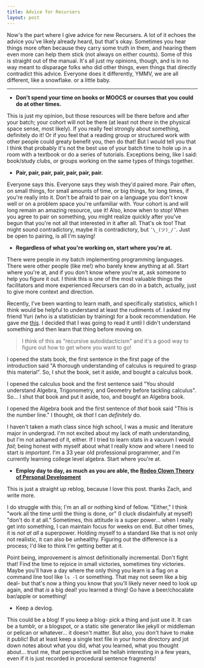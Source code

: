 ```yaml
---
title: Advice for Recursers
layout: post
---
```


Now's the part where I give advice for new Recursers. A lot of it echoes the
advice you've likely already heard, but that's okay. Sometimes you hear things
more often because they carry some truth in them, and hearing them even more can
help them stick (not always on either counts). Some of this is straight out of
the manual. It's all just my opinions, though, and is in no way meant to
disparage folks who did other things, even things that directly contradict this
advice. Everyone does it differently, YMMV, we are all different, like a
snowflake. or a little baby.

<hr>

- **Don't spend your time on books or MOOCS or courses that you could do at other times.**

This is just my opinion, but those resources will be there before and after
your batch; your cohort will not be there (at least not _there_ in the physical
space sense, most likely). If you really feel strongly about something, definitely do
it! Or if you feel that a reading group or structured work with other people
could greaty benefit you, then do that! But I would tell you that I think that
probably it's not the best use of your batch time to hole up in a room with a
textbook or do a series of tutorials.  Exceptions being, like I said:
book/study clubs, or groups working on the same types of things together.

- **Pair, pair, pair, pair, pair, pair, pair.**

Everyone says this. Everyone says they wish they'd paired more. Pair often, on
small things, for small amounts of time, or big things, for long times, if
you're really into it.  Don't be afraid to pair on a language you don't know
well or on a problem space you're unfamiliar with. Your cohort is and will
long remain an amazing resource, use it! Also, know when to stop! When  you
agree to pair on something, you might realize quickly after you've begun that
you're not all that interested in it after all. That's ok too! That might sound
contradictory, maybe it is contradictory, but `¯\_(ツ)_/¯`. Just be open to
pairing, is all I'm saying!

- **Regardless of what you're working on, start where you're at.**

There were people in my batch implementing programming languages. There were
other people (like me!) who barely knew anything at all. Start where you're at,
and if you don't know where you're at, ask someone to help you figure it out. I
think this is one of the most valuable things the facilitators and more
experienced Recursers can do in a batch, actually, just to give more context
and direction.

Recently, I've been wanting to learn math, and specifically statistics, which I
think would be helpful to understand at least the rudiments of. I asked my
friend Yuri (who is a statistician by training) for a book recommendation. He
gave me
[this](http://www.amazon.com/Statistical-Theory-Fourth-Chapman-Science/dp/0412041812).
I decided that I was going to read it until I didn't understand something and
then learn that thing before moving on.

>I think of this as "recursive autodidacticism" and it's a good way to figure
>out how to get where you want to go!


I opened the stats book, the first sentence in the first page of the
introduction said "A thorough understanding of calculus is required to grasp
this material". So, I shut the book, set it aside, and bought a calculus book.

I opened the calculus book and the first sentence said "You should understand
Algebra, Trigonometry, and Geometry before tackling calculus". So... I shut that book
and put it aside, too, and bought an Algebra book.

I opened the Algebra book and the first sentence of _that_ book said "This is
the number line." I thought, ok *that* I can _definitely_ do.

I haven't taken a math class since high school, I was a music and literature
major in undergrad. I'm not excited about my lack of math understanding, but
I'm not ashamed of it, either. If I tried to learn stats in a vacuum I would
_fail_; being honest with myself about what I really know and where I need to
start is _important_. I'm a 33 year old professional programmer, and I'm
currently learning college level algebra. Start where you're at.

- **Employ day to day, as much as you are able, the [Rodeo Clown Theory of
  Personal
  Development](http://blog.zdsmith.com/the-rodeo-clown-theory-of-personal-development.html)**

This is just a straight up reblog, because I love this post. thanks Zach, and
write more.

I do struggle with this; I'm an all or nothing kind of fellow. "Either," I
think "work all the time until the thing is done, or" (I cluck disdainfully at
myself) "don't do it at all." Sometimes, this attitude is a super power... when
I really get into something, I can maintain focus for weeks on end. But other
times, it is _not at all_ a superpower. Holding myself to a standard like that
is not only not realistic, it can also be unhealthy. Figuring out the
difference is a process; I'd like to think I'm getting better at it.

Point being, improvement is almost definitionally incremental. Don't fight
that! Find the time to rejoice in small victories, sometimes tiny victories.
Maybe you'll have a day where the only thing you learn is a flag on a command
line tool like `ls -l` or something. That may not seem like a big deal- but
that's now a thing you know that you'll likely never need to look up again, and
that _is_ a big deal! you learned a thing! Go have a beer/chocalate bar/apple
or something!

- Keep a devlog.

This could be a blog! If you keep a blog- pick a thing and just use it. It can
be a tumblr, or a blogspot, or a static site generator like jekyll or middleman
or pelican or whatever... it doesn't matter. But also, you don't have to make
it public! But at least keep a single text file in your home directory and jot
down notes about what you did, what you learned, what you thought about...
trust me, that perspective will be hellah interesting in a few years, even if it
is just recorded in procedural sentence fragments!
